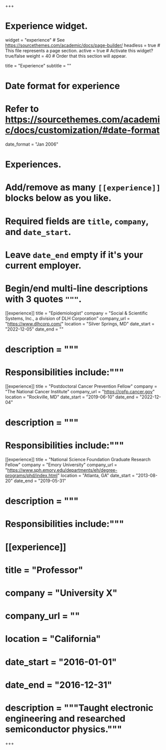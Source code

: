 +++
# Experience widget.
widget = "experience"  # See https://sourcethemes.com/academic/docs/page-builder/
headless = true  # This file represents a page section.
active = true  # Activate this widget? true/false
weight = 40  # Order that this section will appear.

title = "Experience"
subtitle = ""

# Date format for experience
#   Refer to https://sourcethemes.com/academic/docs/customization/#date-format
date_format = "Jan 2006"

# Experiences.
#   Add/remove as many `[[experience]]` blocks below as you like.
#   Required fields are `title`, `company`, and `date_start`.
#   Leave `date_end` empty if it's your current employer.
#   Begin/end multi-line descriptions with 3 quotes `"""`.
[[experience]]
  title = "Epidemiologist"
  company = "Social & Scientific Systems, Inc., a division of DLH Corporation"
  company_url = "https://www.dlhcorp.com/"
  location = "Silver Springs, MD"
  date_start = "2022-12-05"
  date_end = ""
  # description = """
  # Responsibilities include:"""
  
[[experience]]
  title = "Postdoctoral Cancer Prevention Fellow"
  company = "The National Cancer Institute"
  company_url = "https://cpfp.cancer.gov"
  location = "Rockville, MD"
  date_start = "2019-06-10"
  date_end = "2022-12-04"
  # description = """
  # Responsibilities include:"""
  
[[experience]]
  title = "National Science Foundation Graduate Research Fellow"
  company = "Emory University"
  company_url = "https://www.sph.emory.edu/departments/eh/degree-programs/phd/index.html"
  location = "Atlanta, GA"
  date_start = "2013-08-20"
  date_end = "2019-05-31"
  # description = """
  # Responsibilities include:"""

# [[experience]]
#   title = "Professor"
#   company = "University X"
#   company_url = ""
#   location = "California"
#   date_start = "2016-01-01"
#   date_end = "2016-12-31"
#   description = """Taught electronic engineering and researched semiconductor physics."""

+++
